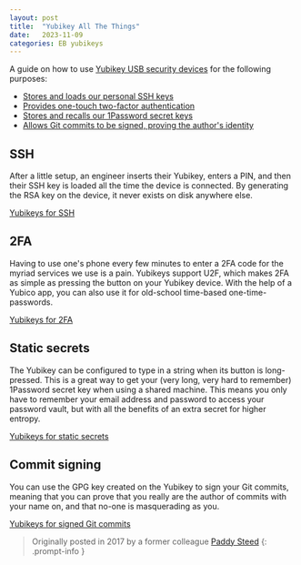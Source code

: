 ```yaml
---
layout: post
title:  "Yubikey All The Things"
date:   2023-11-09
categories: EB yubikeys
---
```

A guide on how to use [Yubikey USB security devices][yubi] for the following purposes:

* [Stores and loads our personal SSH keys][ssh]
* [Provides one-touch two-factor authentication][2fa]
* [Stores and recalls our 1Password secret keys][static]
* [Allows Git commits to be signed, proving the author's identity][signing]

## SSH

After a little setup, an engineer inserts their Yubikey, enters a PIN, and then their SSH key is loaded all the time the device is connected. By generating the RSA key on the device, it never exists on disk anywhere else.

[Yubikeys for SSH][ssh]

## 2FA

Having to use one's phone every few minutes to enter a 2FA code for the myriad services we use is a pain. Yubikeys support U2F, which makes 2FA as simple as pressing the button on your Yubikey device. With the help of a Yubico app, you can also use it for old-school time-based one-time-passwords.

[Yubikeys for 2FA][2fa]

## Static secrets

The Yubikey can be configured to type in a string when its button is long-pressed. This is a great way to get your (very long, very hard to remember) 1Password secret key when using a shared machine. This means you only have to remember your email address and password to access your password vault, but with all the benefits of an extra secret for higher entropy.

[Yubikeys for static secrets][static]

## Commit signing

You can use the GPG key created on the Yubikey to sign your Git commits, meaning that you can prove that you really are the author of commits with your name on, and that no-one is masquerading as you.

[Yubikeys for signed Git commits][signing]

> Originally posted in 2017 by a former colleague [Paddy Steed][paddy]
{: .prompt-info }

[2fa]: /posts/yubikey-2fa/
[paddy]: https://www.linkedin.com/in/paddy-steed/
[signing]: /posts/yubikey-signed-commits/
[ssh]: /posts/yubikey-ssh/
[static]: /posts/yubikey-static-secret/
[yubi]: https://www.yubico.com/products/yubikey-5-overview/
